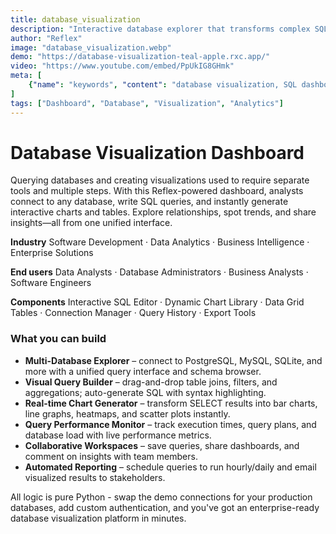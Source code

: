 ```yaml
---
title: database_visualization
description: "Interactive database explorer that transforms complex SQL queries into stunning visualizations in seconds"
author: "Reflex"
image: "database_visualization.webp"
demo: "https://database-visualization-teal-apple.rxc.app/"
video: "https://www.youtube.com/embed/PpUkIG8GHmk"
meta: [
    {"name": "keywords", "content": "database visualization, SQL dashboard, data explorer, interactive charts, database analytics, Reflex app, business intelligence"},
]
tags: ["Dashboard", "Database", "Visualization", "Analytics"]
---
```



# Database Visualization Dashboard

Querying databases and creating visualizations used to require separate tools and multiple steps.
With this Reflex-powered dashboard, analysts connect to any database, write SQL queries, and instantly generate interactive charts and tables. Explore relationships, spot trends, and share insights—all from one unified interface.


**Industry**
Software Development · Data Analytics · Business Intelligence · Enterprise Solutions

**End users**
Data Analysts · Database Administrators · Business Analysts · Software Engineers

**Components**
Interactive SQL Editor · Dynamic Chart Library · Data Grid Tables · Connection Manager · Query History · Export Tools


### What you can build

* **Multi-Database Explorer** – connect to PostgreSQL, MySQL, SQLite, and more with a unified query interface and schema browser.
* **Visual Query Builder** – drag-and-drop table joins, filters, and aggregations; auto-generate SQL with syntax highlighting.
* **Real-time Chart Generator** – transform SELECT results into bar charts, line graphs, heatmaps, and scatter plots instantly.
* **Query Performance Monitor** – track execution times, query plans, and database load with live performance metrics.
* **Collaborative Workspaces** – save queries, share dashboards, and comment on insights with team members.
* **Automated Reporting** – schedule queries to run hourly/daily and email visualized results to stakeholders.

All logic is pure Python - swap the demo connections for your production databases, add custom authentication, and you've got an enterprise-ready database visualization platform in minutes.

